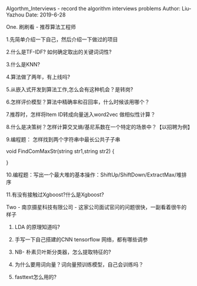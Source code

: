 Algorthm_Interviews - record the algorithm interviews problems 
Author: Liu-Yazhou 
Date: 2019-6-28

One. 刷刷看 - 推荐算法工程师

1.先简单介绍一下自己，然后介绍一下做过的项目

2.什么是TF-IDF? 如何确定取出的关键词词性?

3.什么是KNN?

4.算法做了两年，有上线吗?

5.从嵌入式开发到算法工作,怎么会有这种机会？是转岗?

6.怎样评价模型？算法中精确率和召回率，什么时候该用哪个？

7.推荐时，怎样将Item ID转成向量送入word2vec 做相似性计算？

8.什么是决策树？怎样计算交叉熵/基尼系数在一个特定的场景中？【以招聘为例】

9.编程题： 怎样找到两个字符串中最长公共子子串


void FindComMaxStr(string str1,string str2)
{


}

10.编程题：写出一个最大堆的基本操作：ShiftUp/ShiftDown/ExtractMax/堆排序

11.有没有接触过Xgboost?什么是Xgboost?



Two - 南京摄星科技有限公司 - 这家公司面试官问的问题很快，一副看着很牛的样子

1. LDA 的原理知道吗?

2. 手写一下自己搭建的CNN tensorflow 网络，都有哪些调参

3. NB- 朴素贝叶斯分类器，怎么提取特征的?

4. 为什么要用词向量？词向量预训练模型，自己会训练吗？

5. fasttext怎么用的?
